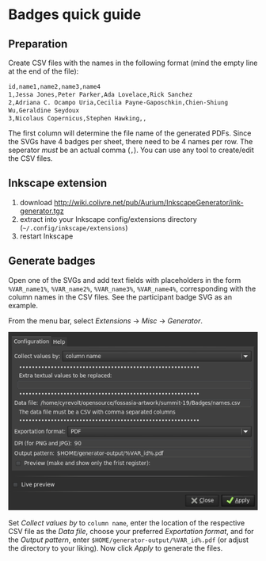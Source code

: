 # Badges quick guide

## Preparation

Create CSV files with the names in the following format (mind the empty line at
the end of the file):

```csv
id,name1,name2,name3,name4
1,Jessa Jones,Peter Parker,Ada Lovelace,Rick Sanchez
2,Adriana C. Ocampo Uria,Cecilia Payne-Gaposchkin,Chien-Shiung Wu,Geraldine Seydoux
3,Nicolaus Copernicus,Stephen Hawking,,

```

The first column will determine the file name of the generated PDFs. Since the SVGs
have 4 badges per sheet, there need to be 4 names per row. The seperator *must* be
an actual comma (`,`). You can use any tool to create/edit the CSV files.

## Inkscape extension
1. download http://wiki.colivre.net/pub/Aurium/InkscapeGenerator/ink-generator.tgz
2. extract into your Inkscape config/extensions directory (`~/.config/inkscape/extensions`)
3. restart Inkscape

## Generate badges

Open one of the SVGs and add text fields with placeholders in the form
`%VAR_name1%`, `%VAR_name2%`, `%VAR_name3%`, `%VAR_name4%`, corresponding with
the column names in the CSV files. See the participant badge SVG as an example.

From the menu bar, select *Extensions* -> *Misc* -> *Generator*.

![Generator dialog](generator-dialog.png)

Set *Collect values by* to `column name`, enter the location of the respective
CSV file as the *Data file*, choose your preferred *Exportation format*, and
for the *Output pattern*, enter `$HOME/generator-output/%VAR_id%.pdf` (or adjust
the directory to your liking). Now click *Apply* to generate the files.
